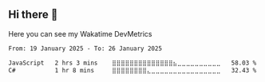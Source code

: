 ## Hi there 👋

Here you can see my Wakatime DevMetrics
<!--START_SECTION:waka-->

```txt
From: 19 January 2025 - To: 26 January 2025

JavaScript   2 hrs 3 mins    ⣿⣿⣿⣿⣿⣿⣿⣿⣿⣿⣿⣿⣿⣿⣦⣀⣀⣀⣀⣀⣀⣀⣀⣀⣀   58.03 %
C#           1 hr 8 mins     ⣿⣿⣿⣿⣿⣿⣿⣿⣄⣀⣀⣀⣀⣀⣀⣀⣀⣀⣀⣀⣀⣀⣀⣀⣀   32.43 %
```

<!--END_SECTION:waka-->


